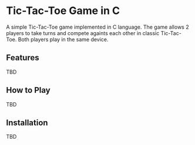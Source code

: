 # Tic-Tac-Toe Game in C

A simple Tic-Tac-Toe game implemented in C language.
The game allows 2 players to take turns and compete againts each other in classic Tic-Tac-Toe.
Both players play in the same device.

## Features
TBD

## How to Play
TBD

## Installation
TBD
